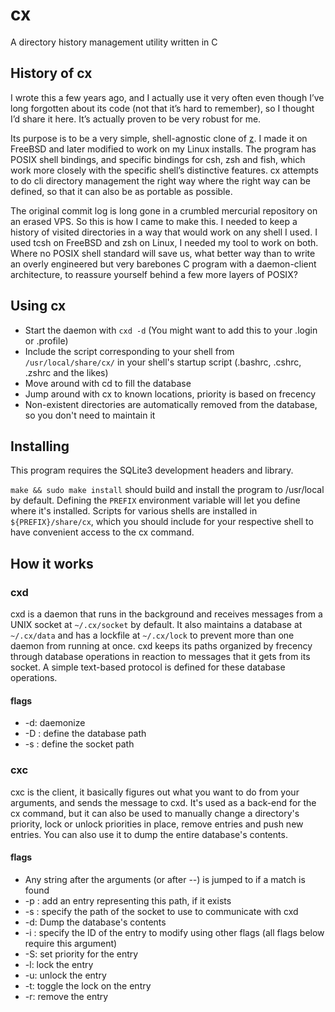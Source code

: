 # cx

A directory history management utility written in C

## History of cx

I wrote this a few years ago, and I actually use it very often even though I’ve long forgotten about its code (not that it’s hard to remember), so I thought I’d share it here. It’s actually proven to be very robust for me.

Its purpose is to be a very simple, shell-agnostic clone of [z](https://github.com/ohmyzsh/ohmyzsh/tree/master/plugins/z). I made it on FreeBSD and later modified to work on my Linux installs. The program has POSIX shell bindings, and specific bindings for csh, zsh and fish, which work more closely with the specific shell’s distinctive features. cx attempts to do cli directory management the right way where the right way can be defined, so that it can also be as portable as possible.

The original commit log is long gone in a crumbled mercurial repository on an erased VPS. So this is how I came to make this. I needed to keep a history of visited directories in a way that would work on any shell I used. I used tcsh on FreeBSD and zsh on Linux, I needed my tool to work on both. Where no POSIX shell standard will save us, what better way than to write an overly engineered but very barebones C program with a daemon-client architecture, to reassure yourself behind a few more layers of POSIX?

## Using cx

* Start the daemon with `cxd -d` (You might want to add this to your .login or .profile)
* Include the script corresponding to your shell from `/usr/local/share/cx/` in your shell's startup script (.bashrc, .cshrc, .zshrc and the likes)
* Move around with cd to fill the database
* Jump around with cx to known locations, priority is based on frecency
* Non-existent directories are automatically removed from the database, so you don't need to maintain it

## Installing

This program requires the SQLite3 development headers and library.

`make && sudo make install` should build and install the program to /usr/local by default. Defining the `PREFIX` environment variable will let you define where it's installed. Scripts for various shells are installed in `${PREFIX}/share/cx`, which you should include for your respective shell to have convenient access to the cx command.

## How it works

### cxd

cxd is a daemon that runs in the background and receives messages from a UNIX socket at `~/.cx/socket` by default. It also maintains a database at `~/.cx/data` and has a lockfile at `~/.cx/lock` to prevent more than one daemon from running at once. cxd keeps its paths organized by frecency through database operations in reaction to messages that it gets from its socket. A simple text-based protocol is defined for these database operations.

#### flags

* -d: daemonize
* -D <path>: define the database path
* -s <path>: define the socket path

### cxc

cxc is the client, it basically figures out what you want to do from your arguments, and sends the message to cxd. It's used as a back-end for the cx command, but it can also be used to manually change a directory's priority, lock or unlock priorities in place, remove entries and push new entries. You can also use it to dump the entire database's contents.

#### flags

* Any string after the arguments (or after --) is jumped to if a match is found
* -p <path>: add an entry representing this path, if it exists
* -s <path>: specify the path of the socket to use to communicate with cxd
* -d: Dump the database's contents
* -i <id>: specify the ID of the entry to modify using other flags (all flags below require this argument)
* -S: set priority for the entry
* -l: lock the entry
* -u: unlock the entry
* -t: toggle the lock on the entry
* -r: remove the entry
